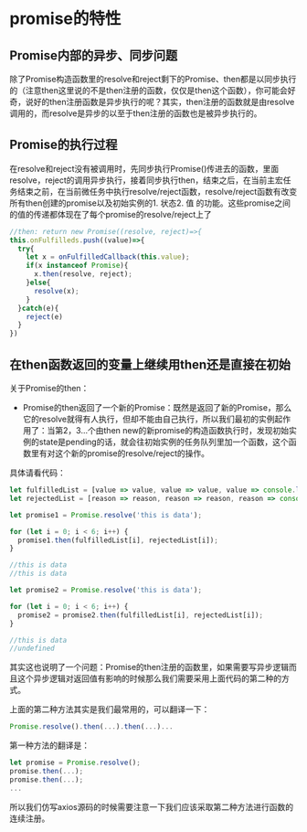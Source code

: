 # promise的特性

## Promise内部的异步、同步问题

除了Promise构造函数里的resolve和reject剩下的Promise、then都是以同步执行的（注意then这里说的不是then注册的函数，仅仅是then这个函数），你可能会好奇，说好的then注册函数是异步执行的呢？其实，then注册的函数就是由resolve调用的，而resolve是异步的以至于then注册的函数也是被异步执行的。

## Promise的执行过程

在resolve和reject没有被调用时，先同步执行Promise()传进去的函数，里面resolve，reject的调用异步执行，接着同步执行then，结束之后，在当前主宏任务结束之前，在当前微任务中执行resolve/reject函数，resolve/reject函数有改变所有then创建的promise以及初始实例的1. 状态2. 值 的功能。这些promise之间的值的传递都体现在了每个promise的resolve/reject上了
```js
//then: return new Promise((resolve, reject)=>{
this.onFulfilleds.push((value)=>{
  try{
    let x = onFulfilledCallback(this.value);
    if(x instanceof Promise){
      x.then(resolve, reject);
    }else{
      resolve(x);
    }
  }catch(e){
    reject(e)
  }
})
```

## 在then函数返回的变量上继续用then还是直接在初始

关于Promise的then：
- Promise的then返回了一个新的Promise：既然是返回了新的Promise，那么它的resolve就得有人执行，但却不能由自己执行，所以我们最初的实例起作用了：当第2，3...个由then new的新promise的构造函数执行时，发现初始实例的state是pending的话，就会往初始实例的任务队列里加一个函数，这个函数里有对这个新的promise的resolve/reject的操作。

具体请看代码：

```js
let fulfilledList = [value => value, value => value, value => console.log(value), value => console.log(value), value => value, value => value];
let rejectedList = [reason => reason, reason => reason, reason => console.log(reason), reason => console.log(reason), reason => reason, reason => reason];

let promise1 = Promise.resolve('this is data');

for (let i = 0; i < 6; i++) {
  promise1.then(fulfilledList[i], rejectedList[i]);
}

//this is data
//this is data

let promise2 = Promise.resolve('this is data');

for (let i = 0; i < 6; i++) {
  promise2 = promise2.then(fulfilledList[i], rejectedList[i]);
}

//this is data
//undefined
```

其实这也说明了一个问题：Promise的then注册的函数里，如果需要写异步逻辑而且这个异步逻辑对返回值有影响的时候那么我们需要采用上面代码的第二种的方式。

上面的第二种方法其实是我们最常用的，可以翻译一下：

```js
Promise.resolve().then(...).then(...)...
```

第一种方法的翻译是：

```js
let promise = Promise.resolve();
promise.then(...);
promise.then(...);
...
```

所以我们仿写axios源码的时候需要注意一下我们应该采取第二种方法进行函数的连续注册。
